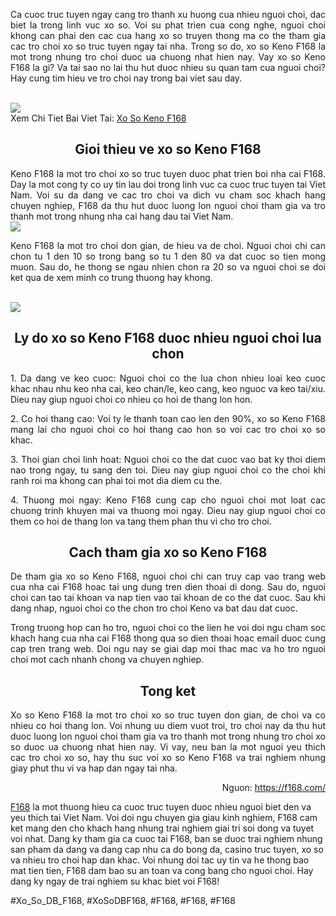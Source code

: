 <p style="text-align: justify;">Ca cuoc truc tuyen ngay cang tro thanh xu huong cua nhieu nguoi choi, dac biet la trong linh vuc xo so. Voi su phat trien cua cong nghe, nguoi choi khong can phai den cac cua hang xo so truyen thong ma co the tham gia cac tro choi xo so truc tuyen ngay tai nha. Trong so do, xo so Keno F168 la mot trong nhung tro choi duoc ua chuong nhat hien nay. Vay xo so Keno F168 la gi? Va tai sao no lai thu hut duoc nhieu su quan tam cua nguoi choi? Hay cung tim hieu ve tro choi nay trong bai viet sau day.</p><br><img src="https://shopifydev.io/wp-content/uploads/2025/02/danh-gia-tu-nguoi-choi-f168.jpg"></br>
Xem Chi Tiet Bai Viet Tai: <a href="https://f168.onl/xo-so-keno/">Xo So Keno F168</a><h2 style="text-align: center;">Gioi thieu ve xo so Keno F168</h2><p style="text-align: justify;">Keno F168 la mot tro choi xo so truc tuyen duoc phat trien boi nha cai F168. Day la mot cong ty co uy tin lau doi trong linh vuc ca cuoc truc tuyen tai Viet Nam. Voi su da dang ve cac tro choi va dich vu cham soc khach hang chuyen nghiep, F168 da thu hut duoc luong lon nguoi choi tham gia va tro thanh mot trong nhung nha cai hang dau tai Viet Nam.<br><img src="https://shopifydev.io/wp-content/uploads/2025/02/casino.png"></br><p style="text-align: justify;">Keno F168 la mot tro choi don gian, de hieu va de choi. Nguoi choi chi can chon tu 1 den 10 so trong bang so tu 1 den 80 va dat cuoc so tien mong muon. Sau do, he thong se ngau nhien chon ra 20 so va nguoi choi se doi ket qua de xem minh co trung thuong hay khong.</p><br><img src="https://shopifydev.io/wp-content/uploads/2025/02/ban-ca.png"></br><h2 style="text-align: center;">Ly do xo so Keno F168 duoc nhieu nguoi choi lua chon</h2><p style="text-align: justify;">1. Da dang ve keo cuoc: Nguoi choi co the lua chon nhieu loai keo cuoc khac nhau nhu keo nha cai, keo chan/le, keo cang, keo nguoc va keo tai/xiu. Dieu nay giup nguoi choi co nhieu co hoi de thang lon hon.<p style="text-align: justify;">2. Co hoi thang cao: Voi ty le thanh toan cao len den 90%, xo so Keno F168 mang lai cho nguoi choi co hoi thang cao hon so voi cac tro choi xo so khac.</p><p style="text-align: justify;">3. Thoi gian choi linh hoat: Nguoi choi co the dat cuoc vao bat ky thoi diem nao trong ngay, tu sang den toi. Dieu nay giup nguoi choi co the choi khi ranh roi ma khong can phai toi mot dia diem cu the.<p style="text-align: justify;">4. Thuong moi ngay: Keno F168 cung cap cho nguoi choi mot loat cac chuong trinh khuyen mai va thuong moi ngay. Dieu nay giup nguoi choi co them co hoi de thang lon va tang them phan thu vi cho tro choi.</p><h2 style="text-align: center;">Cach tham gia xo so Keno F168</h2><p style="text-align: justify;">De tham gia xo so Keno F168, nguoi choi chi can truy cap vao trang web cua nha cai F168 hoac tai ung dung tren dien thoai di dong. Sau do, nguoi choi can tao tai khoan va nap tien vao tai khoan de co the dat cuoc. Sau khi dang nhap, nguoi choi co the chon tro choi Keno va bat dau dat cuoc.</p><p style="text-align: justify;">Trong truong hop can ho tro, nguoi choi co the lien he voi doi ngu cham soc khach hang cua nha cai F168 thong qua so dien thoai hoac email duoc cung cap tren trang web. Doi ngu nay se giai dap moi thac mac va ho tro nguoi choi mot cach nhanh chong va chuyen nghiep.</p><h2 style="text-align: center;">Tong ket</h2><p style="text-align: justify;">Xo so Keno F168 la mot tro choi xo so truc tuyen don gian, de choi va co nhieu co hoi thang lon. Voi nhung uu diem vuot troi, tro choi nay da thu hut duoc luong lon nguoi choi tham gia va tro thanh mot trong nhung tro choi xo so duoc ua chuong nhat hien nay. Vi vay, neu ban la mot nguoi yeu thich cac tro choi xo so, hay thu suc voi xo so Keno F168 va trai nghiem nhung giay phut thu vi va hap dan ngay tai nha.</p><p style="text-align: right;">Nguon: <a href="https://f168.com/" target="_blank">https://f168.com/</a></p><p><a href="https://f168.onl/">F168</a> la mot thuong hieu ca cuoc truc tuyen duoc nhieu nguoi biet den va yeu thich tai Viet Nam. Voi doi ngu chuyen gia giau kinh nghiem, F168 cam ket mang den cho khach hang nhung trai nghiem giai tri soi dong va tuyet voi nhat. Dang ky tham gia ca cuoc tai F168, ban se duoc trai nghiem nhung san pham da dang va dang cap nhu ca do bong da, casino truc tuyen, xo so va nhieu tro choi hap dan khac. Voi nhung doi tac uy tin va he thong bao mat tien tien, F168 dam bao su an toan va cong bang cho nguoi choi. Hay dang ky ngay de trai nghiem su khac biet voi F168!</p>
#Xo_So_DB_F168, #XoSoDBF168, #F168, #F168, #F168

